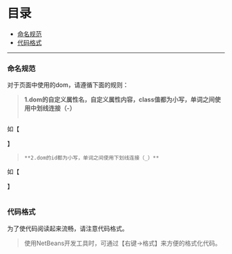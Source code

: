 # 目录

* [命名规范](#1)
* [代码格式](#2)

---

### <div id="1">命名规范</div>


对于页面中使用的dom，请遵循下面的规则：

> **1.dom的自定义属性名，自定义属性内容，class值都为小写，单词之间使用中划线连接（-）**
> ```
如【<div data-value='test-data-value' class='show-data'></div>】
> ```
> **2.dom的id都为小写，单词之间使用下划线连接（_）**
> ```
如【<div id='test_id'></div>】
> ```

### <div id="2">代码格式</div>

为了使代码阅读起来流畅，请注意代码格式。

> 使用NetBeans开发工具时，可通过【右键->格式】来方便的格式化代码。

<br>
